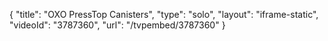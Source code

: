 {
    "title": "OXO PressTop Canisters",
    "type": "solo",
    "layout": "iframe-static",
    "videoId": "3787360",
    "url": "\/tvpembed\/3787360"
}